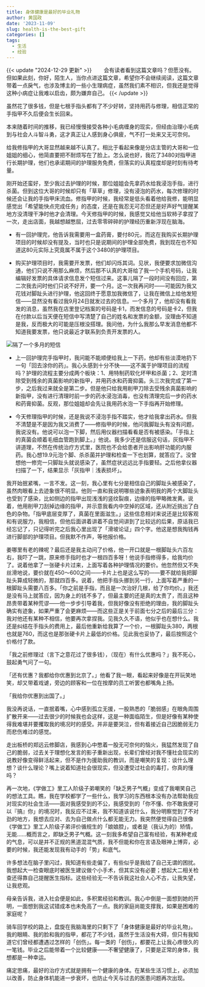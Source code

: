 ```yaml
---
title: 身体健康是最好的毕业礼物
author: 黄国政
date: '2023-11-09'
slug: health-is-the-best-gift
categories: []
tags:
  - 生活
  - 经验
---
```


<!--more-->

{{< update "2024-12-29 更新" >}}
&emsp;&emsp;会有读者看到这篇文章吗？但愿没有。但如果此刻，你好，陌生人，当你点进这篇文章，希望你不会继续阅读，这篇文章带着一点戾气，也涉及博主的一些小生理病症，虽然我们素不相识，但我还是觉得这种小病症让我难以启齿，颇为嫌弃自己。
{{< /update >}}

虽然花了很多钱，但是七根手指头都有了不少好转，坚持用药与修理，相信正常的手指甲不久后便会生长回来。

本来随着时间的推移，我已经慢慢接受各种小毛病缠身的现实，但经由治理小毛病到与社会人斗智斗勇，这才真正让人感到身心俱疲，气不打一处来又无可奈何。

给我修指甲的大哥显然越来越不认真了。相比于看起来像是分店主管的大哥和一位姐姐的细心，他简直要把不耐烦写在了脸上。怎么说也好，我花了3480对指甲进行长期护理，他们也承诺期间的护理服务免费，但落实的认真程度却是时刻有待考量。

刚开始还蛮好，至少我过去护理的时候，那位姐姐会先拿药水给我浸泡手指，进行杀菌。但到这位大哥的时候却只有「草草」修理，没有浸泡的药水，每次修理的时候还会让我的手指甲床流血。修指甲的时候，我经常是低头看着他给我修，能明显感觉出「希望能快点完成任务」的态度，还是在我忍无可忍但还是好声好气提醒某地方没清理干净时他才会清理。今天修指甲的时候，我感觉又给他当软柿子拿捏了一次，走出店面，我越想越憋屈，过去零零碎碎的护理经历重新浮现在脑海。

- 有一回护理完，他告诉我需要用一盒药膏，要付80元，而这在我购买长期护理项目的时候却没有提及，当时也只是说期间的护理全部免费，我到现在也不知道这80元实际上究竟属不属于这个3480的护理项目。

- 购买护理项目时，我需要开发票，他们却闪烁其词。见状，我便要求加微信沟通，他们只说不用那么麻烦，然后那不认真的大哥给了我一个手机号码，让我编辑好发票的具体请求信息发个短信过来。这事儿隔了一段时间没有回应，第二次我去问时他们只说不好开，要一个月。这一次我再问时——可能因为我又花钱对脚趾头进行护理，他这回终于愿意加我微信了，让我在微信上给他发短信——显然没有看过我9月24日就发过去的信息。一个多月了，他却没有看我发的消息，虽然我在店里登记档案的号码是卡1，而发信息的号码是卡2，但我在付款以后当天便在短信中写清楚了自己的姓名和发票的金额，没理由不知道是我，反而极大的可能是压根没搭理。我问他，为什么我那么早发消息他都不知道我要发票，他只说最近才联系到负责开发票的人。

![隔了一个多月的短信](https://cdn.jsdelivr.net/gh/residualsun1/blog-static/images/2023/11/11-09-message.jpg)

- 上一回护理完手指甲时，我问能不能顺便给我上一下药，他却有些淡漠地扔下一句「回去涂你的药」。我心头感到十分不快——这不属于护理项目的流程吗？护理的流程主要分成两个板块：1、用特制药软化坏甲和杀菌；2、定时清除受到残余的真菌影响的新指甲，并用药水和药膏抑菌。头三次我完成了第一步，之后我过来就全是第二步。但是他只给我用削甲刀除去受残余真菌影响的新指甲，没有进行清理时前一步的药水浸泡消毒，也没有清理完后一步的药水和药膏抑菌。反观，那位姐姐却会先让我用药水泡一下手指再开始修理。

- 今天修理指甲的时候，还是我说不浸泡手指不踏实，他才给我拿出药水。但我不清楚是不是因为我又消费了——修指甲的时候，他问我脚趾头有没有问题，我说没有。他说可以泡一下脚，然后用仪器扫描看看是否有被感染。「手指上的真菌会顺着毛细血管跑到脚上。」他说。我多少还是信服这句话，灰指甲不讲道理，不然在传统治疗方式里，医院也不会给患者开出影响肝功能的内服药。我心想19.9元泡个脚、杀杀菌并护理和检查一下也划算，就答应了。没曾想他一修完一只脚趾头就说感染了，虽然症状远远比手指要轻。之后他拿仪器扫描了一下，结果显示「灰指甲｜浅表损坏」。

我开始抿紧嘴，一言不发。这一刻，我心里有七分是相信自己的脚趾头被感染了，虽然肉眼看上去迹象很不明显。他则一直和我说明哪些迹象表明我的两个大脚趾头也受到了感染，比如侧边的指甲出现浅浅的竖纹裂痕，边缘的指甲略微发黄。说着，他用削甲刀刮掉边缘的指甲，并示意我看内中空掉的区域，还从附近挑出了白色的杂物。「指甲底层变厚了，真菌在里面滋生。」这些信息相对来说还是比较客观和有说服力，我相信，但他后面讲着讲着不自觉间讲到了比较远的后果，原话我已经忘记了，只记得听完之后我心里出现了「滑坡论证」四个字。他这是想我掏钱再进行脚部的护理项目。但我默不作声，等他报价格。

姜哪里有老的辣呢？最后还是我主动问了价格，他一开口就是一根脚趾头六百左右，我吓了一跳，原来修手指时也才一根四百多呀！他说手指修得多，给我均价了。说着他拿了一张硬卡片过来，上面写着各种护理情况的要价。他忽然但又不失丝滑地说，要价就在450～600之间——卡片上也是这么写的——要不就给我把脚趾头算成轻微的，那就四百多。说着，他把手指头挪到另一行，上面写着严重的一根脚趾头需要八百多。「你之前是手指，而且是一次治好几根，给了你均价。」我还是没有马上就答应，因为身上的钱不多了，但最主要的还是真的太贵了，而且这种昂贵带着某种荒谬——他一步步引导着我，但我好像没有拒绝的理由，我的脚趾头确实有迹象，如果严重了会更麻烦——而这些正是关于前面七分之后的最后三分：我对他还有某种不相信，他要再次拿捏我。见我久久不语，他似乎也在想什么。我还是纠结在手指头的费用上，最后他重新给我算了一个价，一根脚趾头380，两根也就是760，而这也是那张硬卡片上最低的价格。见此我也妥协了，最后按照这个价格付了款。

「我之前修理过（言下之意花过了很多钱），（现在）有什么优惠吗？」我不死心，鼓起勇气问了一句。

「还有优惠？我都给你优惠到北京了。」他看了我一眼，看起来好像是在开玩笑地笑，却又带着戏谑，旁边的顾客和一位在按摩的员工听罢也都嘴角上扬。

「我给你优惠到出国了。」

我没再说话，一直抿着嘴，心中感到孤立无援，一股熟悉的「脆弱感」在眼角周围扩散开来——过去很少的时候我也会这样，这是一种面临陌生，但是好像有某种使得我难堪并要攫取我的境况时的感受。并非是要哭泣，但有着接近自己因脆弱无力而悲伤难过的感觉。

走出板桥的郑远云修脚店，我感到心中憋着一股无可奈何的恼火，我猛然发现了自己的脆弱，过去关于理想化发言的影子重新出现，长辈们曾经对我不懂社会现实的说教好像变得鲜活起来，但不是作为援助我的教训，而是嘲笑的复现：谈什么理想？谈什么理论？嘴上说着知道社会很现实，但没遭受过社会的毒打，你真的懂吗？

再一次地，《学做工》里工人阶级子弟嘲笑的「缺乏男子气概」变成了我嘲笑自己的想法工具。瞧，我在学校都学了一些什么，我学习的东西根本没有办法帮助我应对现实的社会生活——面对我感受到的不公，我感受到的「你不懂、你不敢我便可以『搞』你」的境况时，我反应不过来，我不知道该说什么，我分明察觉到了不对劲的地方，我想去应对、去为自己做点什么都无能无力。我突然便觉得自己很像《学做工》里工人阶级子弟评价循规生的「娘娘腔」，或者是（我认为的）矫情，无能……概而言之，即缺乏男子气概。这一刻我多希望自己富有经验，有某种老成的气息，可以是并不正规的黑道混混气质，我不但能和你在言语及眼神上博弈，必要的时候，我还能发现我有动手的「势」和底气。

许多想法在脑子里闪过，我知道有些走偏了，有些似乎是我给了自己无谓的困扰。我想起大一检查眼底时被医生建议做个小手术，但其实没有必要；想起大二相关检查还得靠自己提醒医生指标。这些经验无一不告诉我这社会人心不古，让我失望，让我悲观。

母亲告诉我，进入社会便是如此，多积累经验和教训。我心中倒是一面想到她的开明，一面想到我这试错成本也未免高了一点。我的家庭尚能支撑我，如果是困难的家庭呢？

骑车回学校的路上，盘旋在我脑海里的只剩下了「身体健康是最好的毕业礼物」。我的眼睛、我的脸和我的指甲，都花了不少钱，虽然于生活没有大碍，但只有我知道它们曾经都遭遇过怎样的「创伤」。每一类的「创伤」，都要花上让我心疼很久的一笔钱。毕业之后能带着一个比较健康——不奢望健康了，只要是正常的身体，我想都是一种幸运。

痛定思痛，最好的治疗方式就是拥有一个健康的身体。在某些生活习惯上，必须加以改善，防止身体机能进一步衰坏，也防止今天与过去的医患问题再次出现。
<!--
1. 不能再熬夜，至少做到00:00睡觉。
2. 保证早中晚三顿正餐饮食。
3. 以升为单位喝水。
4. 如果久坐了，那就得去跑步。
-->
